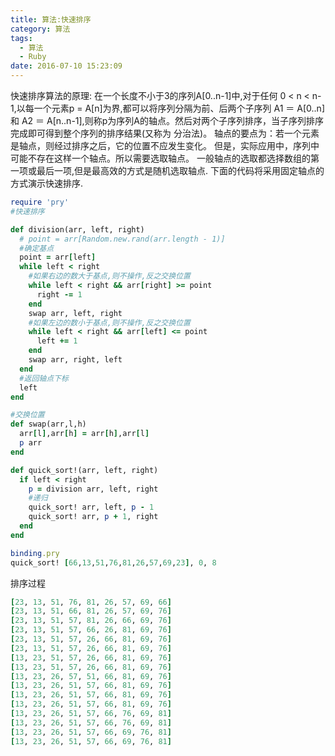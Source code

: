 ```yaml
---
title: 算法:快速排序
category: 算法
tags:
  - 算法
  - Ruby
date: 2016-07-10 15:23:09
---
```

快速排序算法的原理:
在一个长度不小于3的序列A[0..n-1]中,对于任何 0 < n < n-1,以每一个元素p = A[n]为界,都可以将序列分隔为前、后两个子序列 A1 ＝ A[0..n]和 A2 ＝ A[n..n-1],则称p为序列A的轴点。然后对两个子序列排序，当子序列排序完成即可得到整个序列的排序结果(又称为 分治法)。
轴点的要点为：若一个元素是轴点，则经过排序之后，它的位置不应发生变化。
但是，实际应用中，序列中可能不存在这样一个轴点。所以需要选取轴点。
一般轴点的选取都选择数组的第一项或最后一项,但是最高效的方式是随机选取轴点.
下面的代码将采用固定轴点的方式演示快速排序.

```ruby
require 'pry'
#快速排序

def division(arr, left, right)
  # point = arr[Random.new.rand(arr.length - 1)]
  #确定基点
  point = arr[left]
  while left < right
    #如果右边的数大于基点,则不操作,反之交换位置
    while left < right && arr[right] >= point
      right -= 1
    end
    swap arr, left, right
    #如果左边的数小于基点,则不操作,反之交换位置
    while left < right && arr[left] <= point
      left += 1
    end
    swap arr, right, left
  end
  #返回轴点下标
  left
end

#交换位置
def swap(arr,l,h)
  arr[l],arr[h] = arr[h],arr[l]
  p arr
end

def quick_sort!(arr, left, right)
  if left < right
    p = division arr, left, right
    #递归
    quick_sort! arr, left, p - 1
    quick_sort! arr, p + 1, right
  end
end

binding.pry
quick_sort! [66,13,51,76,81,26,57,69,23], 0, 8

```
排序过程
```ruby
[23, 13, 51, 76, 81, 26, 57, 69, 66]
[23, 13, 51, 66, 81, 26, 57, 69, 76]
[23, 13, 51, 57, 81, 26, 66, 69, 76]
[23, 13, 51, 57, 66, 26, 81, 69, 76]
[23, 13, 51, 57, 26, 66, 81, 69, 76]
[23, 13, 51, 57, 26, 66, 81, 69, 76]
[13, 23, 51, 57, 26, 66, 81, 69, 76]
[13, 23, 51, 57, 26, 66, 81, 69, 76]
[13, 23, 26, 57, 51, 66, 81, 69, 76]
[13, 23, 26, 51, 57, 66, 81, 69, 76]
[13, 23, 26, 51, 57, 66, 81, 69, 76]
[13, 23, 26, 51, 57, 66, 81, 69, 76]
[13, 23, 26, 51, 57, 66, 76, 69, 81]
[13, 23, 26, 51, 57, 66, 76, 69, 81]
[13, 23, 26, 51, 57, 66, 69, 76, 81]
[13, 23, 26, 51, 57, 66, 69, 76, 81]
```
